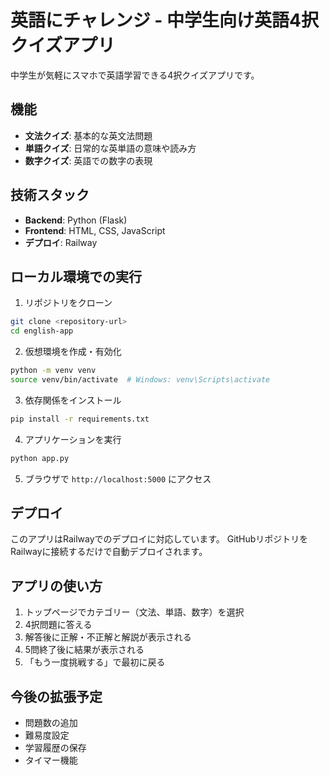 # 英語にチャレンジ - 中学生向け英語4択クイズアプリ

中学生が気軽にスマホで英語学習できる4択クイズアプリです。

## 機能

- **文法クイズ**: 基本的な英文法問題
- **単語クイズ**: 日常的な英単語の意味や読み方
- **数字クイズ**: 英語での数字の表現

## 技術スタック

- **Backend**: Python (Flask)
- **Frontend**: HTML, CSS, JavaScript
- **デプロイ**: Railway

## ローカル環境での実行

1. リポジトリをクローン
```bash
git clone <repository-url>
cd english-app
```

2. 仮想環境を作成・有効化
```bash
python -m venv venv
source venv/bin/activate  # Windows: venv\Scripts\activate
```

3. 依存関係をインストール
```bash
pip install -r requirements.txt
```

4. アプリケーションを実行
```bash
python app.py
```

5. ブラウザで `http://localhost:5000` にアクセス

## デプロイ

このアプリはRailwayでのデプロイに対応しています。
GitHubリポジトリをRailwayに接続するだけで自動デプロイされます。

## アプリの使い方

1. トップページでカテゴリー（文法、単語、数字）を選択
2. 4択問題に答える
3. 解答後に正解・不正解と解説が表示される
4. 5問終了後に結果が表示される
5. 「もう一度挑戦する」で最初に戻る

## 今後の拡張予定

- 問題数の追加
- 難易度設定
- 学習履歴の保存
- タイマー機能